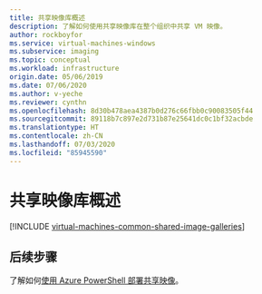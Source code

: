 ```yaml
---
title: 共享映像库概述
description: 了解如何使用共享映像库在整个组织中共享 VM 映像。
author: rockboyfor
ms.service: virtual-machines-windows
ms.subservice: imaging
ms.topic: conceptual
ms.workload: infrastructure
origin.date: 05/06/2019
ms.date: 07/06/2020
ms.author: v-yeche
ms.reviewer: cynthn
ms.openlocfilehash: 8d30b478aea4387b0d276c66fbb0c90083505f44
ms.sourcegitcommit: 89118b7c897e2d731b87e25641dc0c1bf32acbde
ms.translationtype: HT
ms.contentlocale: zh-CN
ms.lasthandoff: 07/03/2020
ms.locfileid: "85945590"
---
```

# <a name="shared-image-gallery-overview"></a>共享映像库概述

[!INCLUDE [virtual-machines-common-shared-image-galleries](../../../includes/virtual-machines-common-shared-image-galleries.md)]

## <a name="next-steps"></a>后续步骤

了解如何[使用 Azure PowerShell 部署共享映像](shared-images.md)。

<!-- Update_Description: update meta properties, wording update, update link -->
